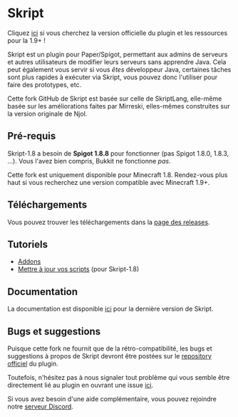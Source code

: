 # Skript
Cliquez [ici](https://github.com/SkriptLang/Skript/releases) si vous cherchez la version officielle du plugin et les ressources pour la 1.9+ !

Skript est un plugin pour Paper/Spigot, permettant aux admins de serveurs et autres utilisateurs de modifier leurs serveurs sans apprendre Java. Cela peut également
vous servir si vous *êtes* développeur Java, certaines tâches sont plus rapides à exécuter via Skript, vous pouvez donc l'utiliser pour faire des prototypes, etc.

Cette fork GitHub de Skript est basée sur celle de SkriptLang, elle-même basée sur les améliorations faites par Mirreski, elles-mêmes construites sur la version originale de Njol.

## Pré-requis
Skript-1.8 a besoin de **Spigot 1.8.8** pour fonctionner (pas Spigot 1.8.0, 1.8.3, ...). Vous l'avez bien compris, Bukkit ne fonctionne *pas*.

Cette fork est uniquement disponible pour Minecraft 1.8. Rendez-vous plus haut si vous recherchez une version compatible avec Minecraft 1.9+.

## Téléchargements
Vous pouvez trouver les téléchargements dans la [page des releases](https://github.com/Matocolotoe/Skript-1.8/releases).

## Tutoriels
- [Addons](https://github.com/Matocolotoe/Skript-1.8/blob/master/tutorials/french/Addons.md)
- [Mettre à jour vos scripts](https://github.com/Matocolotoe/Skript-1.8/blob/master/tutorials/french/Updates.md) (pour Skript-1.8)

## Documentation
La documentation est disponible [ici](https://skriptlang.github.io/Skript) pour la dernière version de Skript.

## Bugs et suggestions
Puisque cette fork ne fournit que de la rétro-compatibilité, les bugs et suggestions à propos
de Skript devront être postées sur le [repository officiel](https://github.com/SkriptLang/Skript) du plugin.

Toutefois, n'hésitez pas à nous signaler tout problème qui vous semble être directement lié
au plugin en ouvrant une issue [ici](https://github.com/Matocolotoe/Skript-1.8/issues).

Si vous avez besoin d'une aide complémentaire, vous pouvez rejoindre notre [serveur Discord](https://discord.gg/yh3Z98m).
